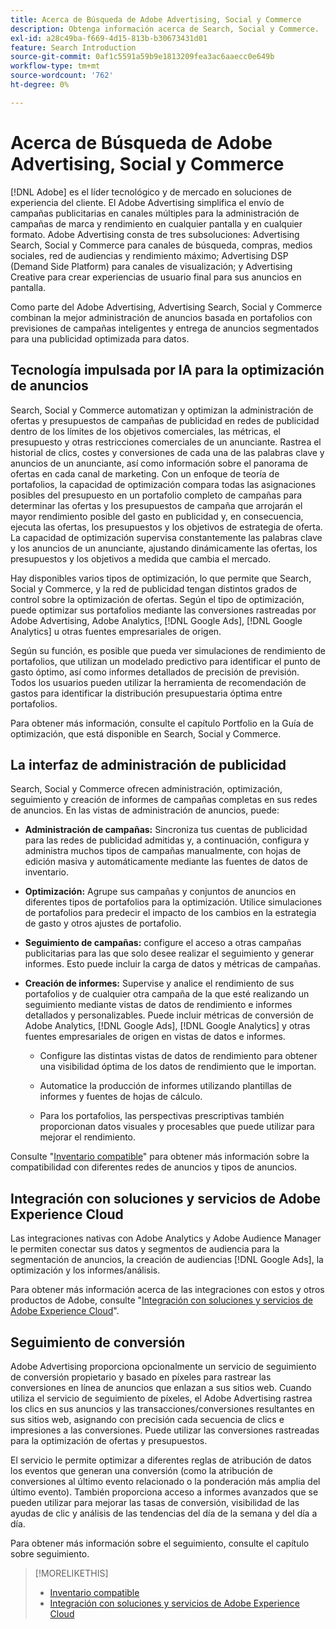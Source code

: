 ```yaml
---
title: Acerca de Búsqueda de Adobe Advertising, Social y Commerce
description: Obtenga información acerca de Search, Social y Commerce.
exl-id: a28c49ba-f669-4d15-813b-b30673431d01
feature: Search Introduction
source-git-commit: 0af1c5591a59b9e1813209fea3ac6aaecc0e649b
workflow-type: tm+mt
source-wordcount: '762'
ht-degree: 0%

---
```


# Acerca de Búsqueda de Adobe Advertising, Social y Commerce

[!DNL Adobe] es el líder tecnológico y de mercado en soluciones de experiencia del cliente. El Adobe Advertising simplifica el envío de campañas publicitarias en canales múltiples para la administración de campañas de marca y rendimiento en cualquier pantalla y en cualquier formato. Adobe Advertising consta de tres subsoluciones: Advertising Search, Social y Commerce para canales de búsqueda, compras, medios sociales, red de audiencias y rendimiento máximo; Advertising DSP (Demand Side Platform) para canales de visualización; y Advertising Creative para crear experiencias de usuario final para sus anuncios en pantalla.

Como parte del Adobe Advertising, Advertising Search, Social y Commerce combinan la mejor administración de anuncios basada en portafolios con previsiones de campañas inteligentes y entrega de anuncios segmentados para una publicidad optimizada para datos.

## Tecnología impulsada por IA para la optimización de anuncios

Search, Social y Commerce automatizan y optimizan la administración de ofertas y presupuestos de campañas de publicidad en redes de publicidad dentro de los límites de los objetivos comerciales, las métricas, el presupuesto y otras restricciones comerciales de un anunciante. Rastrea el historial de clics, costes y conversiones de cada una de las palabras clave y anuncios de un anunciante, así como información sobre el panorama de ofertas en cada canal de marketing. Con un enfoque de teoría de portafolios, la capacidad de optimización compara todas las asignaciones posibles del presupuesto en un portafolio completo de campañas para determinar las ofertas y los presupuestos de campaña que arrojarán el mayor rendimiento posible del gasto en publicidad y, en consecuencia, ejecuta las ofertas, los presupuestos y los objetivos de estrategia de oferta. La capacidad de optimización supervisa constantemente las palabras clave y los anuncios de un anunciante, ajustando dinámicamente las ofertas, los presupuestos y los objetivos a medida que cambia el mercado.

Hay disponibles varios tipos de optimización, lo que permite que Search, Social y Commerce, y la red de publicidad tengan distintos grados de control sobre la optimización de ofertas. Según el tipo de optimización, puede optimizar sus portafolios mediante las conversiones rastreadas por Adobe Advertising, Adobe Analytics, [!DNL Google Ads], [!DNL Google Analytics] u otras fuentes empresariales de origen.

Según su función, es posible que pueda ver simulaciones de rendimiento de portafolios, que utilizan un modelado predictivo para identificar el punto de gasto óptimo, así como informes detallados de precisión de previsión. Todos los usuarios pueden utilizar la herramienta de recomendación de gastos para identificar la distribución presupuestaria óptima entre portafolios.

Para obtener más información, consulte el capítulo Portfolio en la Guía de optimización, que está disponible en Search, Social y Commerce.

## La interfaz de administración de publicidad

Search, Social y Commerce ofrecen administración, optimización, seguimiento y creación de informes de campañas completas en sus redes de anuncios. En las vistas de administración de anuncios, puede:

* **Administración de campañas:** Sincroniza tus cuentas de publicidad para las redes de publicidad admitidas y, a continuación, configura y administra muchos tipos de campañas manualmente, con hojas de edición masiva y automáticamente mediante las fuentes de datos de inventario.

* **Optimización:** Agrupe sus campañas y conjuntos de anuncios en diferentes tipos de portafolios para la optimización. Utilice simulaciones de portafolios para predecir el impacto de los cambios en la estrategia de gasto y otros ajustes de portafolio.

* **Seguimiento de campañas:** configure el acceso a otras campañas publicitarias para las que solo desee realizar el seguimiento y generar informes. Esto puede incluir la carga de datos y métricas de campañas.

* **Creación de informes:** Supervise y analice el rendimiento de sus portafolios y de cualquier otra campaña de la que esté realizando un seguimiento mediante vistas de datos de rendimiento e informes detallados y personalizables. Puede incluir métricas de conversión de Adobe Analytics, [!DNL Google Ads], [!DNL Google Analytics] y otras fuentes empresariales de origen en vistas de datos e informes.

   * Configure las distintas vistas de datos de rendimiento para obtener una visibilidad óptima de los datos de rendimiento que le importan.

   * Automatice la producción de informes utilizando plantillas de informes y fuentes de hojas de cálculo.

   * Para los portafolios, las perspectivas prescriptivas también proporcionan datos visuales y procesables que puede utilizar para mejorar el rendimiento.

Consulte &quot;[Inventario compatible](/help/search-social-commerce/introduction/supported-inventory.md)&quot; para obtener más información sobre la compatibilidad con diferentes redes de anuncios y tipos de anuncios.

## Integración con soluciones y servicios de Adobe Experience Cloud

Las integraciones nativas con Adobe Analytics y Adobe Audience Manager le permiten conectar sus datos y segmentos de audiencia para la segmentación de anuncios, la creación de audiencias [!DNL Google Ads], la optimización y los informes/análisis.

Para obtener más información acerca de las integraciones con estos y otros productos de Adobe, consulte &quot;[Integración con soluciones y servicios de Adobe Experience Cloud](/help/search-social-commerce/introduction/integrations.md)&quot;.

## Seguimiento de conversión

Adobe Advertising proporciona opcionalmente un servicio de seguimiento de conversión propietario y basado en píxeles para rastrear las conversiones en línea de anuncios que enlazan a sus sitios web. Cuando utiliza el servicio de seguimiento de píxeles, el Adobe Advertising rastrea los clics en sus anuncios y las transacciones/conversiones resultantes en sus sitios web, asignando con precisión cada secuencia de clics e impresiones a las conversiones. Puede utilizar las conversiones rastreadas para la optimización de ofertas y presupuestos.

El servicio le permite optimizar a diferentes reglas de atribución de datos los eventos que generan una conversión (como la atribución de conversiones al último evento relacionado o la ponderación más amplia del último evento). También proporciona acceso a informes avanzados que se pueden utilizar para mejorar las tasas de conversión, visibilidad de las ayudas de clic y análisis de las tendencias del día de la semana y del día a día.

Para obtener más información sobre el seguimiento, consulte el capítulo sobre seguimiento.

>[!MORELIKETHIS]
>
>* [Inventario compatible](supported-inventory.md)
>* [Integración con soluciones y servicios de Adobe Experience Cloud](integrations.md)
